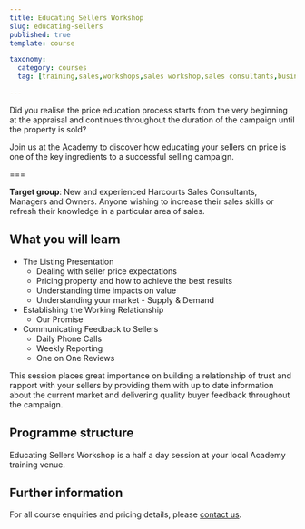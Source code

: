```yaml
---
title: Educating Sellers Workshop
slug: educating-sellers
published: true
template: course

taxonomy:
  category: courses
  tag: [training,sales,workshops,sales workshop,sales consultants,business owners,managers]

---
```


Did you realise the price education process starts from the very beginning at the appraisal and continues throughout the duration of the campaign until the property is sold?

Join us at the Academy to discover how educating your sellers on price is one of the key ingredients to a successful selling campaign.

===

**Target group**: New and experienced Harcourts Sales Consultants, Managers and Owners. Anyone wishing to increase their sales skills or refresh their knowledge in a particular area of sales.

## What you will learn
- The Listing Presentation
  - Dealing with seller price expectations
  - Pricing property and how to achieve the best results
  - Understanding time impacts on value
  - Understanding your market - Supply & Demand
- Establishing the Working Relationship
  - Our Promise
- Communicating Feedback to Sellers
  - Daily Phone Calls
  - Weekly Reporting
  - One on One Reviews

This session places great importance on building a relationship of trust and rapport with your sellers by providing them with up to date information about the current market and delivering quality buyer feedback throughout the campaign.


## Programme structure
Educating Sellers Workshop is a half a day session at your local Academy training venue.

## Further information
For all course enquiries and pricing details, please [contact us](/about-us/contact-us).
